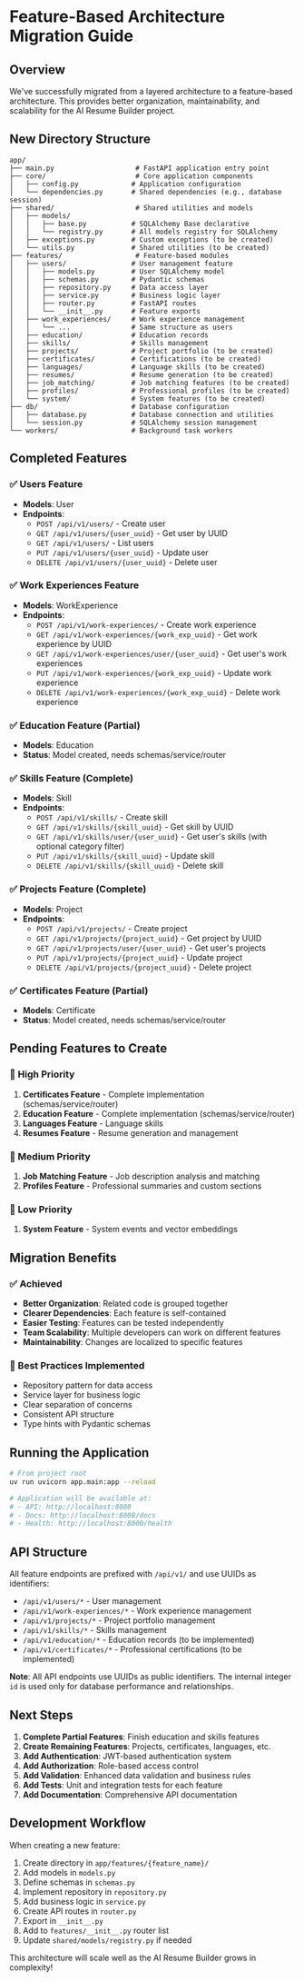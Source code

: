# Feature-Based Architecture Migration Guide

## Overview

We've successfully migrated from a layered architecture to a feature-based architecture. This provides better organization, maintainability, and scalability for the AI Resume Builder project.

## New Directory Structure

```
app/
├── main.py                    # FastAPI application entry point
├── core/                      # Core application components
│   ├── config.py             # Application configuration
│   └── dependencies.py       # Shared dependencies (e.g., database session)
├── shared/                    # Shared utilities and models
│   ├── models/
│   │   ├── base.py           # SQLAlchemy Base declarative
│   │   └── registry.py       # All models registry for SQLAlchemy
│   ├── exceptions.py         # Custom exceptions (to be created)
│   └── utils.py              # Shared utilities (to be created)
├── features/                  # Feature-based modules
│   ├── users/                # User management feature
│   │   ├── models.py         # User SQLAlchemy model
│   │   ├── schemas.py        # Pydantic schemas
│   │   ├── repository.py     # Data access layer
│   │   ├── service.py        # Business logic layer
│   │   ├── router.py         # FastAPI routes
│   │   └── __init__.py       # Feature exports
│   ├── work_experiences/     # Work experience management
│   │   └── ...               # Same structure as users
│   ├── education/            # Education records
│   ├── skills/               # Skills management
│   ├── projects/             # Project portfolio (to be created)
│   ├── certificates/         # Certifications (to be created)
│   ├── languages/            # Language skills (to be created)
│   ├── resumes/              # Resume generation (to be created)
│   ├── job_matching/         # Job matching features (to be created)
│   ├── profiles/             # Professional profiles (to be created)
│   └── system/               # System features (to be created)
├── db/                       # Database configuration
│   ├── database.py           # Database connection and utilities
│   └── session.py            # SQLAlchemy session management
└── workers/                  # Background task workers
```

## Completed Features

### ✅ Users Feature
- **Models**: User
- **Endpoints**: 
  - `POST /api/v1/users/` - Create user
  - `GET /api/v1/users/{user_uuid}` - Get user by UUID
  - `GET /api/v1/users/` - List users
  - `PUT /api/v1/users/{user_uuid}` - Update user
  - `DELETE /api/v1/users/{user_uuid}` - Delete user

### ✅ Work Experiences Feature
- **Models**: WorkExperience
- **Endpoints**:
  - `POST /api/v1/work-experiences/` - Create work experience
  - `GET /api/v1/work-experiences/{work_exp_uuid}` - Get work experience by UUID
  - `GET /api/v1/work-experiences/user/{user_uuid}` - Get user's work experiences
  - `PUT /api/v1/work-experiences/{work_exp_uuid}` - Update work experience
  - `DELETE /api/v1/work-experiences/{work_exp_uuid}` - Delete work experience

### ✅ Education Feature (Partial)
- **Models**: Education
- **Status**: Model created, needs schemas/service/router

### ✅ Skills Feature (Complete)
- **Models**: Skill
- **Endpoints**:
  - `POST /api/v1/skills/` - Create skill
  - `GET /api/v1/skills/{skill_uuid}` - Get skill by UUID
  - `GET /api/v1/skills/user/{user_uuid}` - Get user's skills (with optional category filter)
  - `PUT /api/v1/skills/{skill_uuid}` - Update skill
  - `DELETE /api/v1/skills/{skill_uuid}` - Delete skill

### ✅ Projects Feature (Complete)
- **Models**: Project
- **Endpoints**:
  - `POST /api/v1/projects/` - Create project
  - `GET /api/v1/projects/{project_uuid}` - Get project by UUID
  - `GET /api/v1/projects/user/{user_uuid}` - Get user's projects
  - `PUT /api/v1/projects/{project_uuid}` - Update project
  - `DELETE /api/v1/projects/{project_uuid}` - Delete project

### ✅ Certificates Feature (Partial)
- **Models**: Certificate
- **Status**: Model created, needs schemas/service/router

## Pending Features to Create

### 🚧 High Priority
1. **Certificates Feature** - Complete implementation (schemas/service/router)
2. **Education Feature** - Complete implementation (schemas/service/router)
3. **Languages Feature** - Language skills
4. **Resumes Feature** - Resume generation and management

### 🚧 Medium Priority
1. **Job Matching Feature** - Job description analysis and matching
2. **Profiles Feature** - Professional summaries and custom sections

### 🚧 Low Priority
1. **System Feature** - System events and vector embeddings

## Migration Benefits

### ✅ Achieved
- **Better Organization**: Related code is grouped together
- **Clearer Dependencies**: Each feature is self-contained
- **Easier Testing**: Features can be tested independently
- **Team Scalability**: Multiple developers can work on different features
- **Maintainability**: Changes are localized to specific features

### 🎯 Best Practices Implemented
- Repository pattern for data access
- Service layer for business logic
- Clear separation of concerns
- Consistent API structure
- Type hints with Pydantic schemas

## Running the Application

```bash
# From project root
uv run uvicorn app.main:app --reload

# Application will be available at:
# - API: http://localhost:8000
# - Docs: http://localhost:8000/docs
# - Health: http://localhost:8000/health
```

## API Structure

All feature endpoints are prefixed with `/api/v1/` and use UUIDs as identifiers:

- `/api/v1/users/*` - User management
- `/api/v1/work-experiences/*` - Work experience management  
- `/api/v1/projects/*` - Project portfolio management
- `/api/v1/skills/*` - Skills management
- `/api/v1/education/*` - Education records (to be implemented)
- `/api/v1/certificates/*` - Professional certifications (to be implemented)

**Note**: All API endpoints use UUIDs as public identifiers. The internal integer `id` is used only for database performance and relationships.

## Next Steps

1. **Complete Partial Features**: Finish education and skills features
2. **Create Remaining Features**: Projects, certificates, languages, etc.
3. **Add Authentication**: JWT-based authentication system
4. **Add Authorization**: Role-based access control
5. **Add Validation**: Enhanced data validation and business rules
6. **Add Tests**: Unit and integration tests for each feature
7. **Add Documentation**: Comprehensive API documentation

## Development Workflow

When creating a new feature:

1. Create directory in `app/features/{feature_name}/`
2. Add models in `models.py`
3. Define schemas in `schemas.py`
4. Implement repository in `repository.py`
5. Add business logic in `service.py`
6. Create API routes in `router.py`
7. Export in `__init__.py`
8. Add to `features/__init__.py` router list
9. Update `shared/models/registry.py` if needed

This architecture will scale well as the AI Resume Builder grows in complexity!
